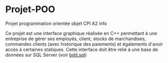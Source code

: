 # Projet-POO
Projet programmation orientée objet CPI A2 info

Ce projet est une interface graphique réalisée en C++ permettant à une entreprise de gérer ses employés, client, stocks de marchandises, commandes clients (avec historique des paiements) et égalements d'avoir accès à certaines statiques.
Cette interface doit être relié à une base de données sur SQL Server (voir [bdd.sql](bdd.sql))
